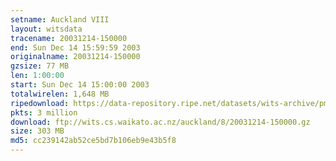 ```yaml
---
setname: Auckland VIII
layout: witsdata
tracename: 20031214-150000
end: Sun Dec 14 15:59:59 2003
originalname: 20031214-150000
gzsize: 77 MB
len: 1:00:00
start: Sun Dec 14 15:00:00 2003
totalwirelen: 1,648 MB
ripedownload: https://data-repository.ripe.net/datasets/wits-archive/pma/long/auck/8//20031214-150000.gz
pkts: 3 million
download: ftp://wits.cs.waikato.ac.nz/auckland/8/20031214-150000.gz
size: 303 MB
md5: cc239142ab52ce5bd7b106eb9e43b5f8
---
```


